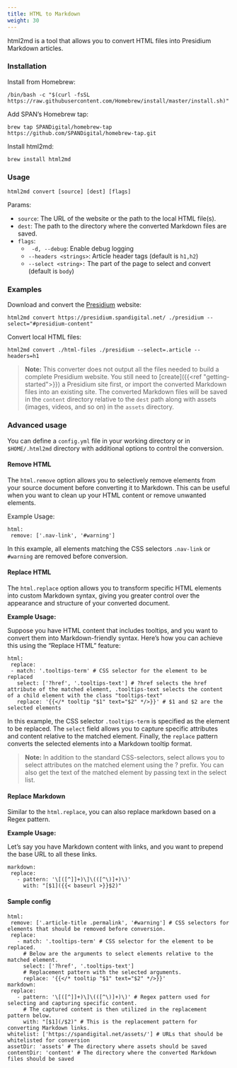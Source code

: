 ```yaml
---
title: HTML to Markdown
weight: 30
---
```


html2md is a tool that allows you to convert HTML files into Presidium Markdown articles.

### Installation
Install from Homebrew:
```
/bin/bash -c "$(curl -fsSL https://raw.githubusercontent.com/Homebrew/install/master/install.sh)"
```
Add SPAN’s Homebrew tap:
```
brew tap SPANDigital/homebrew-tap https://github.com/SPANDigital/homebrew-tap.git
```
Install html2md:
```
brew install html2md
```
### Usage

`html2md convert [source] [dest] [flags]`


Params:
* `source`: The URL of the website or the path to the local HTML file(s).
* `dest`: The path to the directory where the converted Markdown files are saved.
* `flags`:
    * ` -d, --debug`: Enable debug logging
    * `--headers <strings>`: Article header tags (default is `h1,h2`)
    * `--select <string>:` The part of the page to select and convert (default is `body`)


### Examples
Download and convert the [Presidium](https://presidium.spandigital.net/) website:
```
html2md convert https://presidium.spandigital.net/ ./presidium --select="#presidium-content"
```
Convert local HTML files:
```
html2md convert ./html-files ./presidium --select=.article --headers=h1
```

> **Note:**
> This converter does not output all the files needed to build a complete Presidium website.
> You still need to [create]({{<ref "getting-started">}}) a Presidium site first, or import the converted Markdown files into an existing site.
> The converted Markdown files will be saved in the `content` directory relative to the `dest` path along with assets (images, videos, and so on) in the `assets` directory.

### Advanced usage
You can define a `config.yml` file in your working directory or in `$HOME/.html2md` directory with additional options to control the conversion.

#### Remove HTML
The `html.remove` option allows you to selectively remove elements from your source document before converting it to Markdown. This can be useful when you want to clean up your HTML content or remove unwanted elements.

Example Usage:
```
html:
 remove: ['.nav-link', '#warning']
```
In this example, all elements matching the CSS selectors `.nav-link` or `#warning` are removed before conversion.

#### Replace HTML
The `html.replace` option allows you to transform specific HTML elements into custom Markdown syntax, giving you greater control over the appearance and structure of your converted document.

**Example Usage:**

Suppose you have HTML content that includes tooltips, and you want to convert them into Markdown-friendly syntax. Here’s how you can achieve this using the “Replace HTML” feature:

```
html:
 replace:
 - match: '.tooltips-term' # CSS selector for the element to be replaced
   select: ['?href', '.tooltips-text'] # ?href selects the href attribute of the matched element, .tooltips-text selects the content of a child element with the class "tooltips-text"
   replace: '{{</* tooltip "$1" text="$2" */>}}' # $1 and $2 are the selected elements
```

In this example, the CSS selector `.tooltips-term` is specified as the element to be replaced. The `select` field allows you to capture specific attributes and content relative to the matched element. Finally, the `replace` pattern converts the selected elements into a Markdown tooltip format.

>**Note:**
>In addition to the standard CSS-selectors, select allows you to select attributes on the matched element using the ? prefix. You can also get the text of the matched element by passing text in the select list.

#### Replace Markdown
Similar to the `html.replace`, you can also replace markdown based on a Regex pattern.

**Example Usage:**

Let’s say you have Markdown content with links, and you want to prepend the base URL to all these links.
```
markdown:
 replace:
   - pattern: '\[([^]]+)\]\(([^\)]+)\)'
     with: "[$1]({{< baseurl >}}$2)"
```

#### Sample config
```
html:
 remove: ['.article-title .permalink', '#warning'] # CSS selectors for elements that should be removed before conversion.
 replace:
   - match: '.tooltips-term' # CSS selector for the element to be replaced.
     # Below are the arguments to select elements relative to the matched element.
     select: ['?href', '.tooltips-text']
     # Replacement pattern with the selected arguments.
     replace: '{{</* tooltip "$1" text="$2" */>}}'
markdown:
 replace:
   - pattern: '\[([^]]+)\]\(([^\)]+)\)' # Regex pattern used for selecting and capturing specific content.
     # The captured content is then utilized in the replacement pattern below.
     with: "[$1](/$2)" # This is the replacement pattern for converting Markdown links.
whitelist: ['https://spandigital.net/assets/'] # URLs that should be whitelisted for conversion
assetDir: 'assets' # The directory where assets should be saved
contentDir: 'content' # The directory where the converted Markdown files should be saved
```